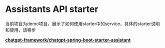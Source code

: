 # Assistants API starter

当前项目为demo项目，展示了如何使用starter中的service，具体的starter说明和使用，请移步

**[chatgpt-framework/chatgpt-spring-boot-starter-assistant](https://github.com/Youkehai/openai_assistants_java/tree/master/assistants-framework/openai-spring-boot-starter-assistant)**


